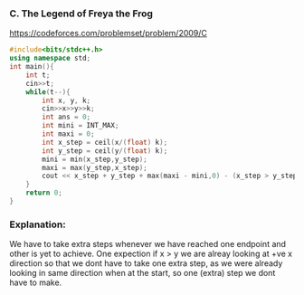 ### C. The Legend of Freya the Frog
https://codeforces.com/problemset/problem/2009/C

```c++
#include<bits/stdc++.h>
using namespace std;
int main(){
    int t;
    cin>>t;
    while(t--){
        int x, y, k;
        cin>>x>>y>>k;
        int ans = 0;
        int mini = INT_MAX;
        int maxi = 0;
        int x_step = ceil(x/(float) k);
        int y_step = ceil(y/(float) k);
        mini = min(x_step,y_step);
        maxi = max(y_step,x_step);
        cout << x_step + y_step + max(maxi - mini,0) - (x_step > y_step)<< endl; 
    }
    return 0;
}
```
### Explanation: 
We have to take extra steps whenever we have reached one endpoint and other is yet to achieve. One expection if x > y  we are alreay looking at +ve x direction so that we dont have to take one extra step, as we were already looking in same direction when at the start, so one (extra) step we dont have to make.
